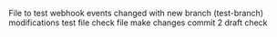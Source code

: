 File to test webhook events
changed with new branch (test-branch)
modifications
test file
check file
make changes
commit 2
draft check
